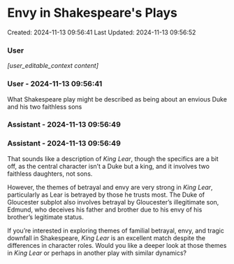 # Envy in Shakespeare's Plays

Created: 2024-11-13 09:56:41
Last Updated: 2024-11-13 09:56:52

### User

*[user_editable_context content]*

### User - 2024-11-13 09:56:41

What Shakespeare play might be described as being about an envious Duke and his two faithless sons

### Assistant - 2024-11-13 09:56:49



### Assistant - 2024-11-13 09:56:49

That sounds like a description of *King Lear*, though the specifics are a bit off, as the central character isn’t a Duke but a king, and it involves two faithless daughters, not sons. 

However, the themes of betrayal and envy are very strong in *King Lear*, particularly as Lear is betrayed by those he trusts most. The Duke of Gloucester subplot also involves betrayal by Gloucester’s illegitimate son, Edmund, who deceives his father and brother due to his envy of his brother’s legitimate status.

If you’re interested in exploring themes of familial betrayal, envy, and tragic downfall in Shakespeare, *King Lear* is an excellent match despite the differences in character roles. Would you like a deeper look at those themes in *King Lear* or perhaps in another play with similar dynamics?

